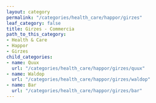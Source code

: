 ```yaml
---
layout: category
permalink: "/categories/health_care/happor/girzes"
leaf_category: false
title: Girzes - Commercia
path_to_this_category:
- Health & Care
- Happor
- Girzes
child_categories:
- name: Quux
  url: "/categories/health_care/happor/girzes/quux"
- name: Waldop
  url: "/categories/health_care/happor/girzes/waldop"
- name: Bar
  url: "/categories/health_care/happor/girzes/bar"
---
```

